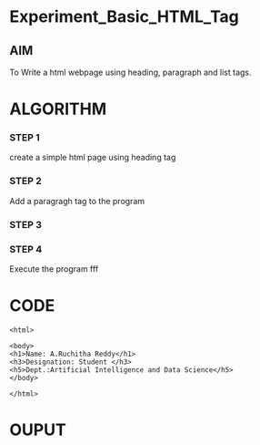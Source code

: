 # Experiment_Basic_HTML_Tag

## AIM
To Write a html webpage using heading, paragraph and list tags.

# ALGORITHM
### STEP 1
create a simple html page using heading tag
### STEP 2
Add a paragragh tag to the program
### STEP 3

### STEP 4
Execute the program fff

# CODE
~~~<!DOCTYPE html>
<html>

<body>
<h1>Name: A.Ruchitha Reddy</h1>
<h3>Designation: Student </h3>
<h5>Dept.:Artificial Intelligence and Data Science</h5>
</body>

</html>
~~~
# OUPUT
